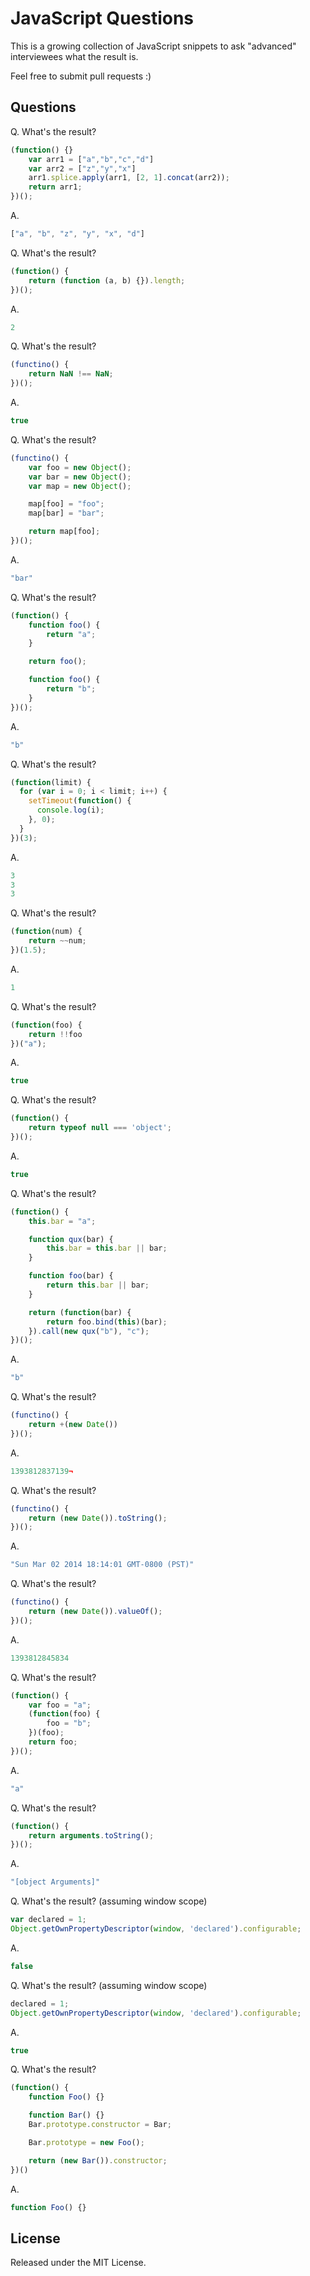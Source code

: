 # JavaScript Questions

This is a growing collection of JavaScript snippets to ask "advanced" interviewees what the result is.

Feel free to submit pull requests :)

## Questions

Q. What's the result?

```javascript
(function() {}
    var arr1 = ["a","b","c","d"]
    var arr2 = ["z","y","x"]
    arr1.splice.apply(arr1, [2, 1].concat(arr2));
    return arr1;
})();
```

A.

```javascript
["a", "b", "z", "y", "x", "d"]
```

Q. What's the result?

```javascript
(function() {
    return (function (a, b) {}).length;
})();
```

A.

```javascript
2
```

Q. What's the result?

```javascript
(functino() {
    return NaN !== NaN;
})();
```

A.

```javascript
true
```

Q. What's the result?

```javascript
(functino() {
    var foo = new Object();
    var bar = new Object();
    var map = new Object();

    map[foo] = "foo";
    map[bar] = "bar";

    return map[foo];
})();
```

A.

```javascript
"bar"
```

Q. What's the result?

```javascript
(function() {
    function foo() {
        return "a";
    }

    return foo();

    function foo() {
        return "b";
    }
})();
```

A.

```javascript
"b"
```

Q. What's the result?

```javascript
(function(limit) {
  for (var i = 0; i < limit; i++) {
    setTimeout(function() {
      console.log(i);
    }, 0);
  }
})(3);
```

A.

```javascript
3
3
3
```

Q. What's the result?

```javascript
(function(num) {
    return ~~num;
})(1.5);
```

A.

```javascript
1
```

Q. What's the result?

```javascript
(function(foo) {
    return !!foo
})("a");
```

A.

```javascript
true
```

Q. What's the result?

```javascript
(function() {
    return typeof null === 'object';
})();
```

A.

```javascript
true
```

Q. What's the result?

```javascript
(function() {
    this.bar = "a";

    function qux(bar) {
        this.bar = this.bar || bar;
    }

    function foo(bar) {
        return this.bar || bar;
    }

    return (function(bar) {
        return foo.bind(this)(bar);
    }).call(new qux("b"), "c");
})();
```

A.

```javascript
"b"
```

Q. What's the result?

```javascript
(functino() {
    return +(new Date())
})();
```

A.

```javascript
1393812837139¬
```

Q. What's the result?

```javascript
(functino() {
    return (new Date()).toString();
})();
```

A.

```javascript
"Sun Mar 02 2014 18:14:01 GMT-0800 (PST)"
```

Q. What's the result?

```javascript
(functino() {
    return (new Date()).valueOf();
})();
```

A.

```javascript
1393812845834
```

Q. What's the result?

```javascript
(function() {
    var foo = "a";
    (function(foo) {
        foo = "b";
    })(foo);
    return foo;
})();
```

A.

```javascript
"a"
```

Q. What's the result?

```javascript
(function() {
    return arguments.toString();
})();
```

A.

```javascript
"[object Arguments]"
```

Q. What's the result? (assuming window scope)

```javascript
var declared = 1;
Object.getOwnPropertyDescriptor(window, 'declared').configurable;
```

A.

```javascript
false
```

Q. What's the result? (assuming window scope)

```javascript
declared = 1;
Object.getOwnPropertyDescriptor(window, 'declared').configurable;
```

A.

```javascript
true
```

Q. What's the result?

```javascript
(function() {
    function Foo() {}

    function Bar() {}
    Bar.prototype.constructor = Bar;

    Bar.prototype = new Foo();

    return (new Bar()).constructor;
})()
```

A.

```javascript
function Foo() {}
```

## License

Released under the MIT License.
